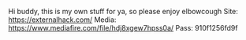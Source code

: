 Hi buddy, this is my own stuff for ya, so please enjoy elbowcough
Site: https://externalhack.com/
Media: https://www.mediafire.com/file/hdj8xgew7hpss0a/
Pass: 910f1256fd9f
